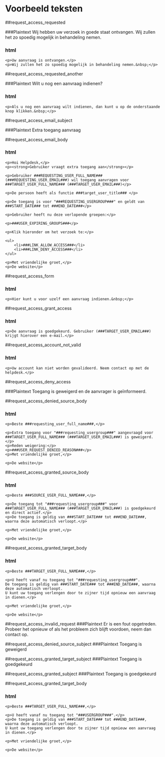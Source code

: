 # Voorbeeld teksten

##request_access_requested

###Plaintext
Wij hebben uw verzoek in goede staat ontvangen.
Wij zullen het zo spoedig mogelijk in behandeling nemen. 

### html
```
<p>Uw aanvraag is ontvangen.</p>
<p>Wij zullen het zo spoedig mogelijk in behandeling nemen.&nbsp;</p>
```

##request_access_requested_another

###Plaintext
Wilt u nog een aanvraag indienen?

### html
```
<p>Als u nog een aanvraag wilt indienen, dan kunt u op de onderstaande knop klikken.&nbsp;</p>
```

##request_access_email_subject

###Plaintext
Extra toegang aanvraag

##request_access_email_body

### html
```
<p>Hoi Helpdesk,</p>
<p><strong>Gebruiker vraagt extra toegang aan</strong></p>

<p>Gebruiker ###REQUESTING_USER_FULL_NAME### (###REQUESTING_USER_EMAIL###) wil toegang aanvragen voor ###TARGET_USER_FULL_NAME### (###TARGET_USER_EMAIL###)</p>

<p>De persoon heeft als functie ###target_user_title### </p>

<p>De toegang is voor "###REQUESTING_USERGROUP###" en geldt van ###START_DATE### tot ###END_DATE###</p>

<p>Gebruiker heeft nu deze verlopende groepen:</p>

<p>###USER_EXPIRING_GROUPS###</p>

<p>Klik hieronder om het verzoek te:</p>

<ul>
    <li>###LINK_ALLOW_ACCESS###</li>
    <li>###LINK_DENY_ACCESS###</li>
</ul>

<p>Met vriendelijke groet,</p>
<p>De website</p>
```

##request_access_form

### html
```
<p>Hier kunt u voor uzelf een aanvraag indienen.&nbsp;</p>
```

##request_access_grant_access

### html
```
<p>De aanvraag is goedgekeurd. Gebruiker (###TARGET_USER_EMAIL###) krijgt hierover een e-mail.</p>
```

##request_access_account_not_valid

### html
```
<p>Uw account kan niet worden gevalideerd. Neem contact op met de helpdesk.</p>
```

##request_access_deny_access

###Plaintext
Toegang is geweigerd en de aanvrager is geïnformeerd.

##request_access_denied_source_body

### html
```
<p>Beste ###requesting_user_full_name###,</p>

<p>Extra toegang voor "###requesting_usergroup###" aangevraagd voor ###TARGET_USER_FULL_NAME### (###TARGET_USER_EMAIL###) is geweigerd.</p>
<p>Reden weigering:</p>
<p>###USER_REQUEST_DENIED_REASON###</p>
<p>Met vriendelijke groet,</p>

<p>De website</p>
```

##request_access_granted_source_body

### html
```
<p>Beste ###SOURCE_USER_FULL_NAME###,</p>

<p>De toegang tot "###requesting_usergroup###" voor ###TARGET_USER_FULL_NAME### (###TARGET_USER_EMAIL###) is goedgekeurd en direct actief.</p>
<p>De toegang is geldig van ###START_DATE### tot ###END_DATE###, waarna deze automatisch verloopt.</p>

<p>Met vriendelijke groet,</p>

<p>De website</p>
```

##request_access_granted_target_body

### html
```
<p>Beste ###TARGET_USER_FULL_NAME###,</p>

<p>U heeft vanaf nu toegang tot "###requesting_usergroup###". 
De toegang is geldig van ###START_DATE### tot ###END_DATE###, waarna deze automatisch verloopt. 
U kunt uw toegang verlengen door te zijner tijd opnieuw een aanvraag in dienen.</p>

<p>Met vriendelijke groet,</p>

<p>De website</p>
```

##request_access_invalid_request
###Plaintext
Er is een fout opgetreden.&nbsp;
Probeer het opnieuw of als het probleem zich blijft voordoen, neem dan contact op.

##request_access_denied_source_subject
###Plaintext
Toegang is geweigerd

##request_access_granted_target_subject
###Plaintext
Toegang is goedgekeurd

##request_access_granted_subject
###Plaintext
Toegang is goedgekeurd

##request_access_granted_target_body

### html
```
<p>Beste ###TARGET_USER_FULL_NAME###,</p>

<p>U heeft vanaf nu toegang tot "###USERGROUP###".</p>
<p>De toegang is geldig van ###START_DATE### tot ###END_DATE###, waarna deze automatisch verloopt. 
U kunt uw toegang verlengen door te zijner tijd opnieuw een aanvraag in dienen.</p>

<p>Met vriendelijke groet,</p>

<p>De website</p>
```
